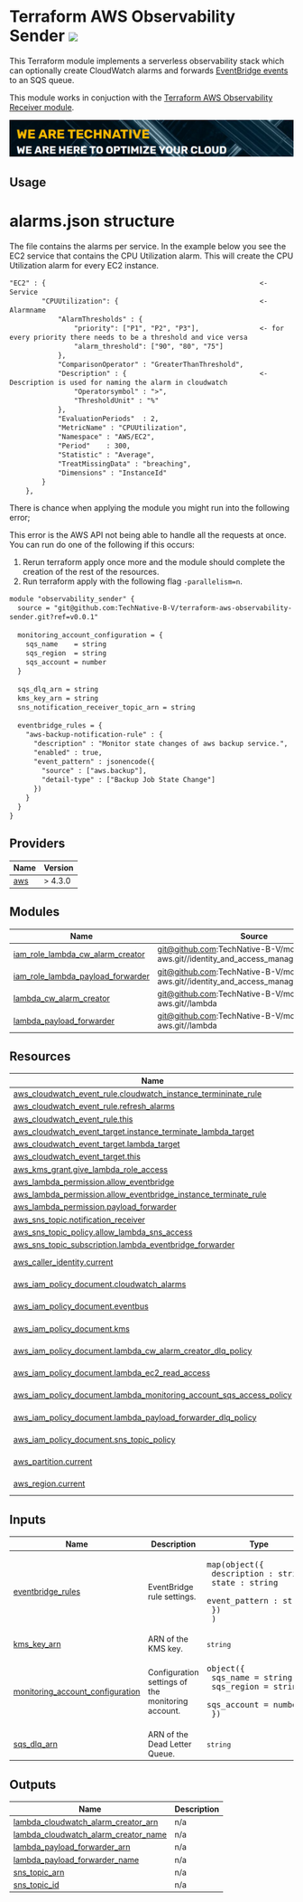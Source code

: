 # Terraform AWS Observability Sender ![](https://img.shields.io/github/workflow/status/TechNative-B-V/terraform-aws-module-name/Lint?style=plastic)

<!-- SHIELDS -->
This Terraform module implements a serverless observability stack which can optionally create CloudWatch alarms and forwards [EventBridge events](https://docs.aws.amazon.com/eventbridge/latest/userguide/eb-events.html) to an SQS queue.

This module works in conjuction with the [Terraform AWS Observability Receiver module](https://github.com/TechNative-B-V/terraform-aws-observability-receiver).

[![](we-are-technative.png)](https://www.technative.nl)

## Usage

# alarms.json structure

The file contains the alarms per service.
In the example below you see the EC2 service that contains the CPU Utilization alarm. This will create the CPU Utilization alarm for every EC2 instance.
```
"EC2" : {                                                     <- Service
        "CPUUtilization": {                                   <- Alarmname 
            "AlarmThresholds" : {                            
                "priority": ["P1", "P2", "P3"],               <- for every priority there needs to be a threshold and vice versa
                "alarm_threshold": ["90", "80", "75"]            
            },
            "ComparisonOperator" : "GreaterThanThreshold",
            "Description" : {                                 <- Description is used for naming the alarm in cloudwatch
                "Operatorsymbol" : ">",
                "ThresholdUnit" : "%"
            },
            "EvaluationPeriods"  : 2,
            "MetricName" : "CPUUtilization",
            "Namespace" : "AWS/EC2",
            "Period"    : 300,
            "Statistic" : "Average",
            "TreatMissingData" : "breaching",
            "Dimensions" : "InstanceId"
        }
    },
```


There is chance when applying the module you might run into the following error;

This error is the AWS API not being able to handle all the requests at once.
You can run do one of the following if this occurs:
1. Rerun terraform apply once more and the module should complete the creation of the rest of the resources.
2. Run terraform apply with the following flag `-parallelism=n`.

```hcl
module "observability_sender" {
  source = "git@github.com:TechNative-B-V/terraform-aws-observability-sender.git?ref=v0.0.1"

  monitoring_account_configuration = {
    sqs_name    = string
    sqs_region  = string
    sqs_account = number
  }

  sqs_dlq_arn = string
  kms_key_arn = string
  sns_notification_receiver_topic_arn = string

  eventbridge_rules = {
    "aws-backup-notification-rule" : {
      "description" : "Monitor state changes of aws backup service.",
      "enabled" : true,
      "event_pattern" : jsonencode({
        "source" : ["aws.backup"],
        "detail-type" : ["Backup Job State Change"]
      })
    }
  }
}
```

<!-- BEGIN_TF_DOCS -->
## Providers

| Name | Version |
|------|---------|
| <a name="provider_aws"></a> [aws](#provider\_aws) | > 4.3.0 |

## Modules

| Name | Source | Version |
|------|--------|---------|
| <a name="module_iam_role_lambda_cw_alarm_creator"></a> [iam\_role\_lambda\_cw\_alarm\_creator](#module\_iam\_role\_lambda\_cw\_alarm\_creator) | git@github.com:TechNative-B-V/modules-aws.git//identity_and_access_management/iam_role | v1.1.7 |
| <a name="module_iam_role_lambda_payload_forwarder"></a> [iam\_role\_lambda\_payload\_forwarder](#module\_iam\_role\_lambda\_payload\_forwarder) | git@github.com:TechNative-B-V/modules-aws.git//identity_and_access_management/iam_role | v1.1.7 |
| <a name="module_lambda_cw_alarm_creator"></a> [lambda\_cw\_alarm\_creator](#module\_lambda\_cw\_alarm\_creator) | git@github.com:TechNative-B-V/modules-aws.git//lambda | v1.1.7 |
| <a name="module_lambda_payload_forwarder"></a> [lambda\_payload\_forwarder](#module\_lambda\_payload\_forwarder) | git@github.com:TechNative-B-V/modules-aws.git//lambda | v1.1.7 |

## Resources

| Name | Type |
|------|------|
| [aws_cloudwatch_event_rule.cloudwatch_instance_termininate_rule](https://registry.terraform.io/providers/hashicorp/aws/latest/docs/resources/cloudwatch_event_rule) | resource |
| [aws_cloudwatch_event_rule.refresh_alarms](https://registry.terraform.io/providers/hashicorp/aws/latest/docs/resources/cloudwatch_event_rule) | resource |
| [aws_cloudwatch_event_rule.this](https://registry.terraform.io/providers/hashicorp/aws/latest/docs/resources/cloudwatch_event_rule) | resource |
| [aws_cloudwatch_event_target.instance_terminate_lambda_target](https://registry.terraform.io/providers/hashicorp/aws/latest/docs/resources/cloudwatch_event_target) | resource |
| [aws_cloudwatch_event_target.lambda_target](https://registry.terraform.io/providers/hashicorp/aws/latest/docs/resources/cloudwatch_event_target) | resource |
| [aws_cloudwatch_event_target.this](https://registry.terraform.io/providers/hashicorp/aws/latest/docs/resources/cloudwatch_event_target) | resource |
| [aws_kms_grant.give_lambda_role_access](https://registry.terraform.io/providers/hashicorp/aws/latest/docs/resources/kms_grant) | resource |
| [aws_lambda_permission.allow_eventbridge](https://registry.terraform.io/providers/hashicorp/aws/latest/docs/resources/lambda_permission) | resource |
| [aws_lambda_permission.allow_eventbridge_instance_terminate_rule](https://registry.terraform.io/providers/hashicorp/aws/latest/docs/resources/lambda_permission) | resource |
| [aws_lambda_permission.payload_forwarder](https://registry.terraform.io/providers/hashicorp/aws/latest/docs/resources/lambda_permission) | resource |
| [aws_sns_topic.notification_receiver](https://registry.terraform.io/providers/hashicorp/aws/latest/docs/resources/sns_topic) | resource |
| [aws_sns_topic_policy.allow_lambda_sns_access](https://registry.terraform.io/providers/hashicorp/aws/latest/docs/resources/sns_topic_policy) | resource |
| [aws_sns_topic_subscription.lambda_eventbridge_forwarder](https://registry.terraform.io/providers/hashicorp/aws/latest/docs/resources/sns_topic_subscription) | resource |
| [aws_caller_identity.current](https://registry.terraform.io/providers/hashicorp/aws/latest/docs/data-sources/caller_identity) | data source |
| [aws_iam_policy_document.cloudwatch_alarms](https://registry.terraform.io/providers/hashicorp/aws/latest/docs/data-sources/iam_policy_document) | data source |
| [aws_iam_policy_document.eventbus](https://registry.terraform.io/providers/hashicorp/aws/latest/docs/data-sources/iam_policy_document) | data source |
| [aws_iam_policy_document.kms](https://registry.terraform.io/providers/hashicorp/aws/latest/docs/data-sources/iam_policy_document) | data source |
| [aws_iam_policy_document.lambda_cw_alarm_creator_dlq_policy](https://registry.terraform.io/providers/hashicorp/aws/latest/docs/data-sources/iam_policy_document) | data source |
| [aws_iam_policy_document.lambda_ec2_read_access](https://registry.terraform.io/providers/hashicorp/aws/latest/docs/data-sources/iam_policy_document) | data source |
| [aws_iam_policy_document.lambda_monitoring_account_sqs_access_policy](https://registry.terraform.io/providers/hashicorp/aws/latest/docs/data-sources/iam_policy_document) | data source |
| [aws_iam_policy_document.lambda_payload_forwarder_dlq_policy](https://registry.terraform.io/providers/hashicorp/aws/latest/docs/data-sources/iam_policy_document) | data source |
| [aws_iam_policy_document.sns_topic_policy](https://registry.terraform.io/providers/hashicorp/aws/latest/docs/data-sources/iam_policy_document) | data source |
| [aws_partition.current](https://registry.terraform.io/providers/hashicorp/aws/latest/docs/data-sources/partition) | data source |
| [aws_region.current](https://registry.terraform.io/providers/hashicorp/aws/latest/docs/data-sources/region) | data source |

## Inputs

| Name | Description | Type | Default | Required |
|------|-------------|------|---------|:--------:|
| <a name="input_eventbridge_rules"></a> [eventbridge\_rules](#input\_eventbridge\_rules) | EventBridge rule settings. | <pre>map(object({<br>    description : string<br>    state : string<br>    event_pattern : string<br>    })<br>  )</pre> | `{}` | no |
| <a name="input_kms_key_arn"></a> [kms\_key\_arn](#input\_kms\_key\_arn) | ARN of the KMS key. | `string` | n/a | yes |
| <a name="input_monitoring_account_configuration"></a> [monitoring\_account\_configuration](#input\_monitoring\_account\_configuration) | Configuration settings of the monitoring account. | <pre>object({<br>    sqs_name    = string<br>    sqs_region  = string<br>    sqs_account = number<br>  })</pre> | n/a | yes |
| <a name="input_sqs_dlq_arn"></a> [sqs\_dlq\_arn](#input\_sqs\_dlq\_arn) | ARN of the Dead Letter Queue. | `string` | n/a | yes |

## Outputs

| Name | Description |
|------|-------------|
| <a name="output_lambda_cloudwatch_alarm_creator_arn"></a> [lambda\_cloudwatch\_alarm\_creator\_arn](#output\_lambda\_cloudwatch\_alarm\_creator\_arn) | n/a |
| <a name="output_lambda_cloudwatch_alarm_creator_name"></a> [lambda\_cloudwatch\_alarm\_creator\_name](#output\_lambda\_cloudwatch\_alarm\_creator\_name) | n/a |
| <a name="output_lambda_payload_forwarder_arn"></a> [lambda\_payload\_forwarder\_arn](#output\_lambda\_payload\_forwarder\_arn) | n/a |
| <a name="output_lambda_payload_forwarder_name"></a> [lambda\_payload\_forwarder\_name](#output\_lambda\_payload\_forwarder\_name) | n/a |
| <a name="output_sns_topic_arn"></a> [sns\_topic\_arn](#output\_sns\_topic\_arn) | n/a |
| <a name="output_sns_topic_id"></a> [sns\_topic\_id](#output\_sns\_topic\_id) | n/a |
<!-- END_TF_DOCS -->
